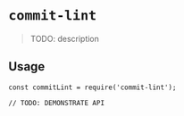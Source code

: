# `commit-lint`

> TODO: description

## Usage

```
const commitLint = require('commit-lint');

// TODO: DEMONSTRATE API
```
